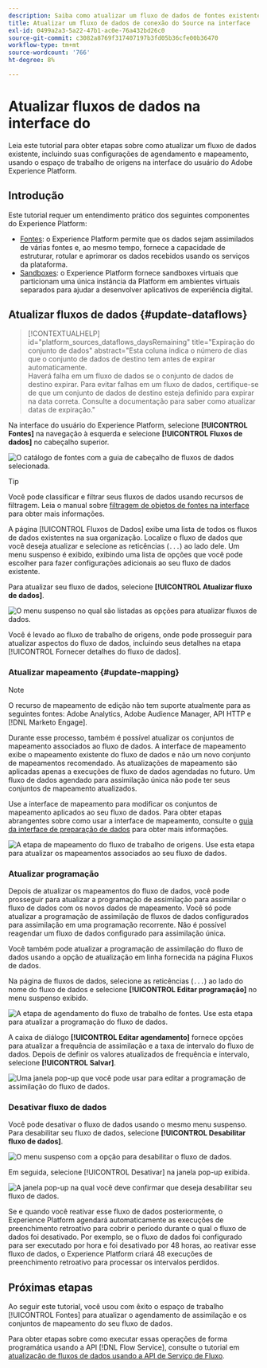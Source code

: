 ```yaml
---
description: Saiba como atualizar um fluxo de dados de fontes existente na interface do usuário do Experience Platform.
title: Atualizar um fluxo de dados de conexão do Source na interface
exl-id: 0499a2a3-5a22-47b1-ac0e-76a432bd26c0
source-git-commit: c3082a8769f317407197b3fd05b36cfe00b36470
workflow-type: tm+mt
source-wordcount: '766'
ht-degree: 8%

---
```


# Atualizar fluxos de dados na interface do

Leia este tutorial para obter etapas sobre como atualizar um fluxo de dados existente, incluindo suas configurações de agendamento e mapeamento, usando o espaço de trabalho de origens na interface do usuário do Adobe Experience Platform.

## Introdução

Este tutorial requer um entendimento prático dos seguintes componentes do Experience Platform:

* [Fontes](../../home.md): o Experience Platform permite que os dados sejam assimilados de várias fontes e, ao mesmo tempo, fornece a capacidade de estruturar, rotular e aprimorar os dados recebidos usando os serviços da plataforma.
* [Sandboxes](../../../sandboxes/home.md): o Experience Platform fornece sandboxes virtuais que particionam uma única instância da Platform em ambientes virtuais separados para ajudar a desenvolver aplicativos de experiência digital.

## Atualizar fluxos de dados {#update-dataflows}

>[!CONTEXTUALHELP]
>id="platform_sources_dataflows_daysRemaining"
>title="Expiração do conjunto de dados"
>abstract="Esta coluna indica o número de dias que o conjunto de dados de destino tem antes de expirar automaticamente.<br>Haverá falha em um fluxo de dados se o conjunto de dados de destino expirar. Para evitar falhas em um fluxo de dados, certifique-se de que um conjunto de dados de destino esteja definido para expirar na data correta. Consulte a documentação para saber como atualizar datas de expiração."

Na interface do usuário do Experience Platform, selecione **[!UICONTROL Fontes]** na navegação à esquerda e selecione **[!UICONTROL Fluxos de dados]** no cabeçalho superior.

![O catálogo de fontes com a guia de cabeçalho de fluxos de dados selecionada.](../../images/tutorials/update-dataflows/catalog.png)

>[!TIP]
>
>Você pode classificar e filtrar seus fluxos de dados usando recursos de filtragem. Leia o manual sobre [filtragem de objetos de fontes na interface](./filter.md) para obter mais informações.

A página [!UICONTROL Fluxos de Dados] exibe uma lista de todos os fluxos de dados existentes na sua organização. Localize o fluxo de dados que você deseja atualizar e selecione as reticências (`...`) ao lado dele. Um menu suspenso é exibido, exibindo uma lista de opções que você pode escolher para fazer configurações adicionais ao seu fluxo de dados existente.

Para atualizar seu fluxo de dados, selecione **[!UICONTROL Atualizar fluxo de dados]**.

![O menu suspenso no qual são listadas as opções para atualizar fluxos de dados.](../../images/tutorials/update-dataflows/dropdown_update.png)

Você é levado ao fluxo de trabalho de origens, onde pode prosseguir para atualizar aspectos do fluxo de dados, incluindo seus detalhes na etapa [!UICONTROL Fornecer detalhes do fluxo de dados].

### Atualizar mapeamento {#update-mapping}

>[!NOTE]
>
>O recurso de mapeamento de edição não tem suporte atualmente para as seguintes fontes: Adobe Analytics, Adobe Audience Manager, API HTTP e [!DNL Marketo Engage].

Durante esse processo, também é possível atualizar os conjuntos de mapeamento associados ao fluxo de dados.  A interface de mapeamento exibe o mapeamento existente do fluxo de dados e não um novo conjunto de mapeamentos recomendado. As atualizações de mapeamento são aplicadas apenas a execuções de fluxo de dados agendadas no futuro. Um fluxo de dados agendado para assimilação única não pode ter seus conjuntos de mapeamento atualizados.

Use a interface de mapeamento para modificar os conjuntos de mapeamento aplicados ao seu fluxo de dados. Para obter etapas abrangentes sobre como usar a interface de mapeamento, consulte o [guia da interface de preparação de dados](../../../data-prep/ui/mapping.md) para obter mais informações.

![A etapa de mapeamento do fluxo de trabalho de origens. Use esta etapa para atualizar os mapeamentos associados ao seu fluxo de dados.](../../images/tutorials/update-dataflows/mapping.png)

### Atualizar programação

Depois de atualizar os mapeamentos do fluxo de dados, você pode prosseguir para atualizar a programação de assimilação para assimilar o fluxo de dados com os novos dados de mapeamento. Você só pode atualizar a programação de assimilação de fluxos de dados configurados para assimilação em uma programação recorrente. Não é possível reagendar um fluxo de dados configurado para assimilação única.

Você também pode atualizar a programação de assimilação do fluxo de dados usando a opção de atualização em linha fornecida na página Fluxos de dados.

Na página de fluxos de dados, selecione as reticências (`...`) ao lado do nome do fluxo de dados e selecione **[!UICONTROL Editar programação]** no menu suspenso exibido.

![A etapa de agendamento do fluxo de trabalho de fontes. Use esta etapa para atualizar a programação do fluxo de dados.](../../images/tutorials/update-dataflows/dropdown_edit.png)

A caixa de diálogo **[!UICONTROL Editar agendamento]** fornece opções para atualizar a frequência de assimilação e a taxa de intervalo do fluxo de dados. Depois de definir os valores atualizados de frequência e intervalo, selecione **[!UICONTROL Salvar]**.

![Uma janela pop-up que você pode usar para editar a programação de assimilação do fluxo de dados.](../../images/tutorials/update-dataflows/edit_schedule.png)

### Desativar fluxo de dados

Você pode desativar o fluxo de dados usando o mesmo menu suspenso. Para desabilitar seu fluxo de dados, selecione **[!UICONTROL Desabilitar fluxo de dados]**.

![O menu suspenso com a opção para desabilitar o fluxo de dados.](../../images/tutorials/update-dataflows/dropdown_disable.png)

Em seguida, selecione [!UICONTROL Desativar] na janela pop-up exibida.

![A janela pop-up na qual você deve confirmar que deseja desabilitar seu fluxo de dados.](../../images/tutorials/update-dataflows/disable_dataflow.png)

Se e quando você reativar esse fluxo de dados posteriormente, o Experience Platform agendará automaticamente as execuções de preenchimento retroativo para cobrir o período durante o qual o fluxo de dados foi desativado. Por exemplo, se o fluxo de dados foi configurado para ser executado por hora e foi desativado por 48 horas, ao reativar esse fluxo de dados, o Experience Platform criará 48 execuções de preenchimento retroativo para processar os intervalos perdidos.

## Próximas etapas

Ao seguir este tutorial, você usou com êxito o espaço de trabalho [!UICONTROL Fontes] para atualizar o agendamento de assimilação e os conjuntos de mapeamento do seu fluxo de dados.

Para obter etapas sobre como executar essas operações de forma programática usando a API [!DNL Flow Service], consulte o tutorial em [atualização de fluxos de dados usando a API de Serviço de Fluxo](../../tutorials/api/update-dataflows.md).
